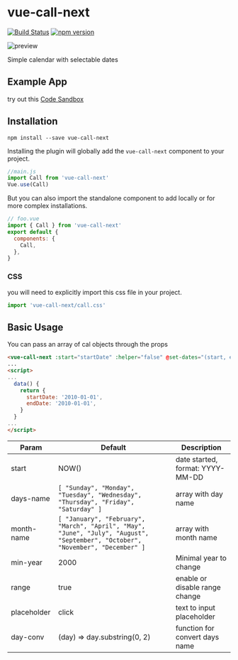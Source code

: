 # vue-call-next

[![Build Status](https://travis-ci.org/s00d/vue-call-next.svg?branch=master)](https://travis-ci.org/s00d/vue-call-next)
[![npm version](https://badge.fury.io/js/vue-call-next.svg)](https://badge.fury.io/js/vue-call-next)

![preview](https://s2.gifyu.com/images/image65236dec4b3e998b.gif)

Simple calendar with selectable dates

## Example App
try out this [Code Sandbox](https://codesandbox.io/s/qy7jjvn24)

## Installation
```
npm install --save vue-call-next
```

Installing the plugin will globally add the `vue-call-next` component to your project.

```js
//main.js
import Call from 'vue-call-next'
Vue.use(Call)
```

But you can also import the standalone component to add locally or for more complex installations.

```js
// foo.vue
import { Call } from 'vue-call-next'
export default {
  components: {
    Call,
  },
}
```

### CSS
you will need to explicitly import this css file in your project.
```js
import 'vue-call-next/call.css'
```

## Basic Usage

You can pass an array of cal objects through the props

```html
<vue-call-next :start="startDate" :helper="false" @set-dates="(start, end) => {startDate = start; endDate = end}" placeholder="change" />
...
<script>
...
  data() {
    return {
      startDate: '2010-01-01',
      endDate: '2010-01-01',
    }
  }
...
</script>
```
Param | Default | Description
------ | ------ | ------
start | NOW() | date started, format: YYYY-MM-DD
days-name | ```[ "Sunday", "Monday", "Tuesday", "Wednesday", "Thursday", "Friday", "Saturday" ]``` | array with day name
month-name | ```[ "January", "February", "March", "April", "May", "June", "July", "August", "September", "October", "November", "December" ]``` | array with month name
min-year | 2000 | Minimal year to change
range | true | enable or disable range change
placeholder | click | text to input placeholder
day-conv | (day) => day.substring(0, 2) | function for convert days name
